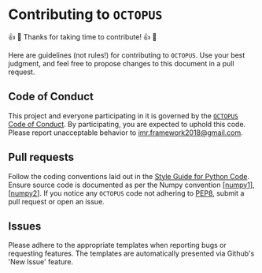 # Contributing to `OCTOPUS`
:thumbsup: :tada: Thanks for taking time to contribute! :thumbsup: :tada:

Here are guidelines (not rules!) for contributing to `OCTOPUS`. Use your best judgment, and feel free to propose
changes to this document in a pull request.

## Code of Conduct
This project and everyone participating in it is governed by the
[`OCTOPUS` Code of Conduct](https://github.com/imr-framework/pypulseq/blob/master/CODE_OF_CONDUCT.md).
By participating, you are expected to uphold this code. Please report unacceptable behavior to
[imr.framework2018@gmail.com](mailto:imr.framework2018@gmail.com).

## Pull requests
Follow the coding conventions laid out in the [Style Guide for Python Code](https://www.python.org/dev/peps/pep-0008/). Ensure source code is
documented as per the Numpy convention [[numpy1]], [[numpy2]]. If you notice any `OCTOPUS` code not adhering to
[PEP8](https://www.python.org/dev/peps/pep-0008/), submit a pull request or open an issue.

## Issues
Please adhere to the appropriate templates when reporting bugs or requesting features. The templates are automatically
presented via Github's 'New Issue' feature.

[email]: mailto:imr.framework2018@gmail.com
[code_of_conduct]: https://github.com/imr-framework/pypulseq/blob/master/CODE_OF_CONDUCT.md
[style_guide]: https://www.python.org/dev/peps/pep-0008/
[numpy1]: https://numpydoc.readthedocs.io/en/latest/format.html
[numpy2]: https://sphinxcontrib-napoleon.readthedocs.io/en/latest/example_numpy.html